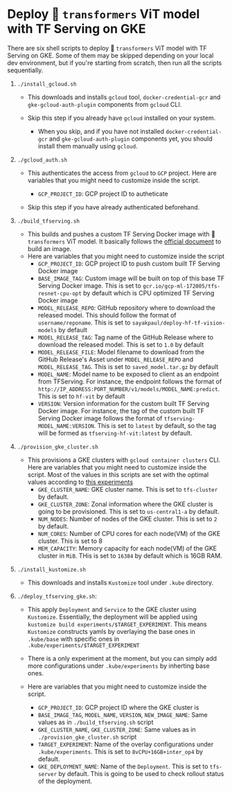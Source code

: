 # Deploy 🤗 `transformers` ViT model with TF Serving on GKE

There are six shell scripts to deploy 🤗 `transformers` ViT model with TF Serving on GKE. Some of them may be skipped depending on your local dev environment, but if you're starting from scratch, then run all the scripts sequentially.

1. `./install_gcloud.sh`
    - This downloads and installs `gcloud` tool, `docker-credential-gcr` and `gke-gcloud-auth-plugin` components from `gcloud` CLI. 
  
    - Skip this step if you already have `gcloud` installed on your system. 
      - When you skip, and if you have not installed `docker-credential-gcr` and `gke-gcloud-auth-plugin` components yet, you should install them manually using `gcloud`.

2. `./gcloud_auth.sh`
    - This authenticates the access from `gcloud` to `GCP` project. Here are variables that you might need to customize inside the script.
      - `GCP_PROJECT_ID`: GCP project ID to autheticate

    - Skip this step if you have already authenticated beforehand.

3. `./build_tfserving.sh`
    - This builds and pushes a custom TF Serving Docker image with 🤗 `transformers` ViT model. It basically follows the [official document](https://www.tensorflow.org/tfx/serving/docker) to build an image.
    - Here are variables that you might need to customize inside the script
        - `GCP_PROJECT_ID`: GCP project ID to push custom built TF Serving Docker image
        - `BASE_IMAGE_TAG`: Custom image will be built on top of this base TF Serving Docker image. This is set to `gcr.io/gcp-ml-172005/tfs-resnet-cpu-opt` by default which is CPU optimized TF Serving Docker image
        - `MODEL_RELEASE_REPO`: GitHub repository where to download the released model. This should follow the format of `username/reponame`. This is set to `sayakpaul/deploy-hf-tf-vision-models` by default
        - `MODEL_RELEASE_TAG`: Tag name of the GitHub Release where to download the released model. This is set to `1.0` by default
        - `MODEL_RELEASE_FILE`: Model filename to download from the GitHub Release's Asset under `MODEL_RELEASE_REPO` and `MODEL_RELEASE_TAG`. This is set to `saved_model.tar.gz` by default
        - `MODEL_NAME`: Model name to be exposed to client as an endpoint from TFServing. For instance, the endpoint follows the format of `http://IP_ADDRESS:PORT_NUMBER/v1/models/MODEL_NAME:predict`. This is set to `hf-vit` by default
        - `VERSION`: Version information for the custom built TF Serving Docker image. For instance, the tag of the custom built TF Serving Docker image follows the format of `tfserving-MODEL_NAME:VERSION`. This is set to `latest` by default, so the tag will be formed as `tfserving-hf-vit:latest` by default.

4. `./provision_gke_cluster.sh`
    - This provisions a GKE clusters with `gcloud container clusters` CLI. Here are variables that you might need to customize inside the script. Most of the values in this scripts are set with the optimal values according to [this experiments](https://github.com/deep-diver/ml-deployment-k8s-tfserving)
      - `GKE_CLUSTER_NAME`: GKE cluster name. This is set to `tfs-cluster` by default.
      - `GKE_CLUSTER_ZONE`: Zonal information where the GKE cluster is going to be provisioned. This is set to `us-central1-a` by default.
      - `NUM_NODES`: Number of nodes of the GKE cluster. This is set to `2` by default.
      - `NUM_CORES`: Number of CPU cores for each node(VM) of the GKE cluster. This is set to 8
      - `MEM_CAPACITY`: Memory capacity for each node(VM) of the GKE cluster in `MiB`. THis is set to `16384` by default which is 16GB RAM.

5. `./install_kustomize.sh`
    - This downloads and installs `Kustomize` tool under `.kube` directory.

6. `./deploy_tfserving_gke.sh`: 
    - This apply `Deployment` and `Service` to the GKE cluster using `Kustomize`. Essentially, the deployment will be applied using `kustomize build experiments/$TARGET_EXPERIMENT`. This means `Kustomize` constructs yamls by overlaying the base ones in `.kube/base` with specific ones in `.kube/experiments/$TARGET_EXPERIMENT`
    
    - There is a only experiment at the moment, but you can simply add more configurations under `.kube/experiments` by inherting base ones.
    
    - Here are variables that you might need to customize inside the script.
      - `GCP_PROJECT_ID`: GCP project ID where the GKE cluster is
      - `BASE_IMAGE_TAG`, `MODEL_NAME`, `VERSION`, `NEW_IMAGE_NAME`: Same values as in `./build_tfserving.sh` script
      - `GKE_CLUSTER_NAME`, `GKE_CLUSTER_ZONE`: Same values as in `./provision_gke_cluster.sh` script
      - `TARGET_EXPERIMENT`: Name of the overlay configurations under `.kube/experiments`. This is set to `8vCPU+16GB+inter_op4` by default.
      - `GKE_DEPLOYMENT_NAME`: Name of the `Deployment`. This is set to `tfs-server` by default. This is going to be used to check rollout status of the deployment. 